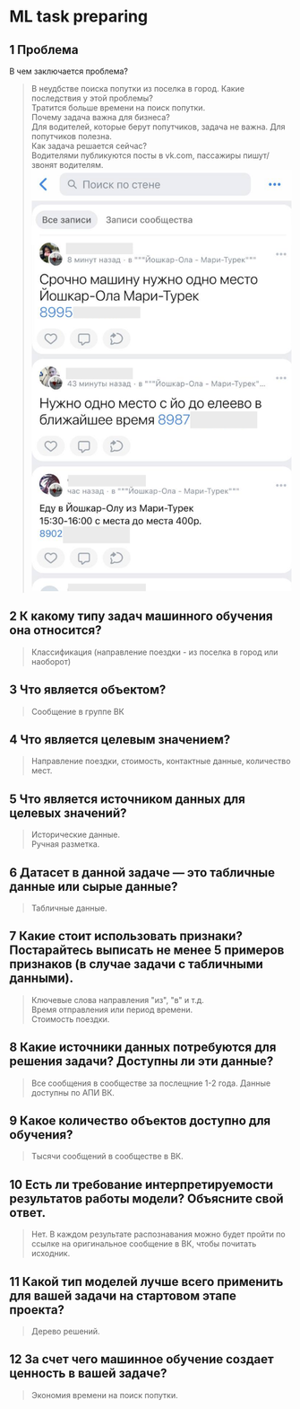# ML task preparing

## 1 Проблема
В чем заключается проблема?
> В неудбстве поиска попутки из поселка в город.
Какие последствия у этой проблемы?  
> Тратится больше времени на поиск попутки.  
Почему задача важна для бизнеса?  
> Для водителей, которые берут попутчиков, задача не важна. Для попутчиков полезна.    
Как задача решается сейчас?  
> Водителями публикуются посты в vk.com, пассажиры пишут/звонят водителям.    
> ![vk.com group screen](img/vk.png)

## 2 К какому типу задач машинного обучения она относится?  
> Классификация (направление поездки - из поселка в город или наоборот)

## 3 Что является объектом?
> Сообщение в группе ВК

## 4 Что является целевым значением?
> Направление поездки, стоимость, контактные данные, количество мест.

## 5 Что является источником данных для целевых значений?  
> Исторические данные.  
> Ручная разметка.  

## 6 Датасет в данной задаче — это табличные данные или сырые данные?  
> Табличные данные.   

## 7 Какие стоит использовать признаки? Постарайтесь выписать не менее 5 примеров признаков (в случае задачи с табличными данными).   
> Ключевые слова направления "из", "в" и т.д.  
> Время отправления или период времени.  
> Стоимость поездки.  

## 8 Какие источники данных потребуются для решения задачи? Доступны ли эти данные?
> Все сообщения в сообществе за послещние 1-2 года. Данные доступны по АПИ ВК.  

## 9 Какое количество объектов доступно для обучения?  
> Тысячи сообщений в сообществе в ВК.  

## 10 Есть ли требование интерпретируемости результатов работы модели? Объясните свой ответ. 
> Нет. В каждом результате распознавания можно будет пройти по ссылке на оригинальное сообщение в ВК, чтобы почитать исходник.  


## 11 Какой тип моделей лучше всего применить для вашей задачи на стартовом этапе проекта?  
> Дерево решений.  
  
## 12 За счет чего машинное обучение создает ценность в вашей задаче?  
> Экономия времени на поиск попутки.  

